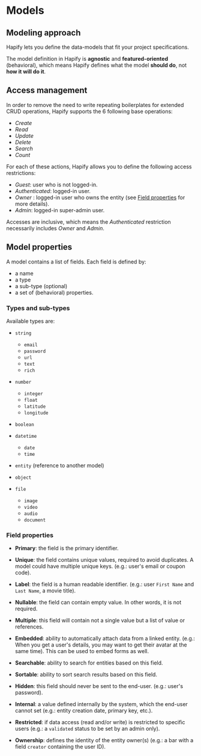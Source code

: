 # Models

## Modeling approach

Hapify lets you define the data-models that fit your project specifications.

The model definition in Hapify is **agnostic** and **featured-oriented** (behavioral), which means Hapify defines what the model **should do**, not **how it will do it**.

## Access management

In order to remove the need to write repeating boilerplates for extended CRUD operations, Hapify supports the 6 following base operations:

-   _Create_
-   _Read_
-   _Update_
-   _Delete_
-   _Search_
-   _Count_

For each of these actions, Hapify allows you to define the following access restrictions:

-   _Guest_: user who is not logged-in.
-   _Authenticated_: logged-in user.
-   _Owner_ : logged-in user who owns the entity (see [Field properties](#field-properties) for more details).
-   _Admin_: logged-in super-admin user.

Accesses are inclusive, which means the _Authenticated_ restriction necessarily includes _Owner_ and _Admin_.

## Model properties

A model contains a list of fields. Each field is defined by:

- a name
- a type
- a sub-type (optional)
- a set of (behavioral) properties.

### Types and sub-types

Available types are:

- `string`
	- `email`
	- `password`
	- `url`
	- `text`
	- `rich`
 
- `number`
	- `integer`
	- `float`
	- `latitude`
	- `longitude`

- `boolean`

- `datetime`
	- `date`
	- `time`

- `entity` (reference to another model)

- `object`

- `file`
	- `image`
	- `video`
	- `audio`
	- `document`

### Field properties

- **Primary**: the field is the primary identifier.

- **Unique**: the field contains unique values, required to avoid duplicates. A model could have multiple unique keys. (e.g.: user's email or coupon code).

- **Label**: the field is a human readable identifier. (e.g.: user `First Name` and `Last Name`, a movie title).

- **Nullable**: the field can contain empty value. In other words, it is not required.

- **Multiple**: this field will contain not a single value but a list of value or references.

- **Embedded**: ability to automatically attach data from a linked entity. (e.g.: When you get a user's details, you may want to get their avatar at the same time). This can be used to embed forms as well.

- **Searchable**: ability to search for entities based on this field.

- **Sortable**: ability to sort search results based on this field.

- **Hidden**: this field should never be sent to the end-user. (e.g.: user's password).
	
- **Internal**: a value defined internally by the system, which the end-user cannot set (e.g.: entity creation date, primary key, etc.).
	
- **Restricted**: if data access (read and/or write) is restricted to specific users (e.g.: a `validated` status to be set by an admin only).

- **Ownership**: defines the identity of the entity owner(s) (e.g.: a bar with a field `creator` containing the user ID).
